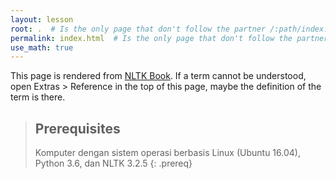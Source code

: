 ```yaml
---
layout: lesson
root: .  # Is the only page that don't follow the partner /:path/index.html
permalink: index.html  # Is the only page that don't follow the partner /:path/index.html
use_math: true
---
```

This page is rendered from [NLTK Book](https://nltk.org/book). If a term cannot be understood, open Extras > Reference 
in the top of this page, maybe the definition of the term is there.

> ## Prerequisites
> Komputer dengan sistem operasi berbasis Linux (Ubuntu 16.04), 
> Python 3.6, dan
> NLTK 3.2.5
{: .prereq}
